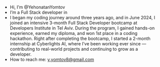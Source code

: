 - Hi, I’m @YehonatanYomtov
- I’m a Full Stack developer in 
- I began my coding journey around three years ago, and in June 2024, I joined an intensive 3-month Full Stack Developer bootcamp at Developers Institute in Tel Aviv.
  During the program, I gained hands-on experience, earned my diploma, and won 1st place in a coding hackathon.
  Right after completing the bootcamp, I started a 2-month internship at Cyberlights AI,
  where I’ve been working ever since — contributing to real-world projects and continuing to grow as a developer.
- How to reach me: y.yomtov8@gmail.com

<!---
YehonatanYomtov/YehonatanYomtov is a ✨ special ✨ repository because its `README.md` (this file) appears on your GitHub profile.
You can click the Preview link to take a look at your changes.
--->
